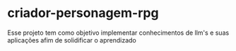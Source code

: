 # criador-personagem-rpg
Esse projeto tem como objetivo implementar conhecimentos de llm's e suas aplicações afim de solidificar o aprendizado
